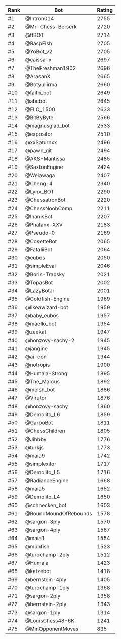 Rank|Bot|Rating
---|---|---
#1|@Intron014|2755
#2|@Mr-Chess-Berserk|2720
#3|@ttBOT|2714
#4|@RaspFish|2705
#5|@YoBot_v2|2705
#6|@caissa-x|2697
#7|@TheFreshman1902|2696
#8|@ArasanX|2665
#9|@Botyuliirma|2660
#10|@faith_bot|2649
#11|@abcbot|2645
#12|@ELO_1500|2633
#13|@BitByByte|2566
#14|@magnusglad_bot|2533
#15|@expositor|2510
#16|@xxSaturnxx|2496
#17|@pawn_git|2494
#18|@AKS-Mantissa|2485
#19|@SaxtonEngine|2424
#20|@Weiawaga|2407
#21|@Cheng-4|2340
#22|@Lynx_BOT|2290
#23|@ChessatronBot|2220
#24|@ChessNoobComp|2211
#25|@InanisBot|2207
#26|@Phalanx-XXV|2183
#27|@Pseudo-0|2169
#28|@CosetteBot|2065
#29|@FataliiBot|2064
#30|@eubos|2050
#31|@simpleEval|2046
#32|@Boris-Trapsky|2021
#33|@TopasBot|2002
#34|@LazyBotJr|2001
#35|@Goldfish-Engine|1969
#36|@likeawizard-bot|1959
#37|@baby_eubos|1957
#38|@maello_bot|1954
#39|@zeekat|1947
#40|@honzovy-sachy-2|1945
#41|@jangine|1945
#42|@ai-con|1944
#43|@notropis|1900
#44|@Humaia-Strong|1895
#45|@The_Marcus|1892
#46|@melsh_bot|1886
#47|@Virutor|1876
#48|@honzovy-sachy|1860
#49|@Demolito_L6|1859
#50|@GarboBot|1811
#51|@ChessChildren|1805
#52|@Jibbby|1776
#53|@turkjs|1773
#54|@maia9|1742
#55|@simplexitor|1717
#56|@Demolito_L5|1716
#57|@RadianceEngine|1668
#58|@maia5|1652
#59|@Demolito_L4|1650
#60|@schnecken_bot|1603
#61|@RoundMoundOfRebounds|1578
#62|@sargon-3ply|1570
#63|@sargon-4ply|1567
#64|@maia1|1554
#65|@munfish|1523
#66|@turochamp-2ply|1512
#67|@Humaia|1423
#68|@katzebot|1418
#69|@bernstein-4ply|1405
#70|@turochamp-1ply|1368
#71|@sargon-2ply|1358
#72|@bernstein-2ply|1343
#73|@sargon-1ply|1314
#74|@LouisChess48-6K|1241
#75|@MinOpponentMoves|835
